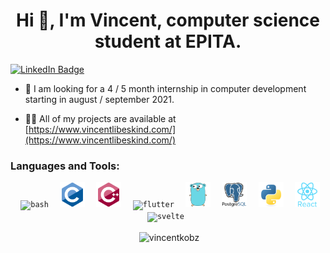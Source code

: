 <h1 align="center">Hi 👋, I'm Vincent, computer science student at EPITA.</h1>

[![LinkedIn Badge](https://img.shields.io/badge/LinkedIn-Profile-informational?style=flat&logo=linkedin&logoColor=white&color=0D76A8)](https://www.linkedin.com/in/vincent-libeskind/)


- 🔭  I am looking for a 4 / 5 month internship in computer development starting in august / september 2021.

- 👨‍💻 All of my projects are available at [https://www.vincentlibeskind.com/](https://www.vincentlibeskind.com/)

<h3 align="left">Languages and Tools:</h3>

<div align="center">

<div>
    <code> <img src="https://www.vectorlogo.zone/logos/gnu_bash/gnu_bash-icon.svg" alt="bash" width="40" height="40"/> </code>
    <code> <img src="https://raw.githubusercontent.com/devicons/devicon/master/icons/c/c-original.svg" alt="c" width="40" height="40"/> </code>
    <code> <img src="https://raw.githubusercontent.com/devicons/devicon/master/icons/cplusplus/cplusplus-original.svg" alt="cplusplus" width="40" height="40"/> </code>
    <code> <img src="https://www.vectorlogo.zone/logos/flutterio/flutterio-icon.svg" alt="flutter" width="40" height="40"/> </code>
    <code> <img src="https://raw.githubusercontent.com/devicons/devicon/master/icons/go/go-original.svg" alt="go" width="40" height="40"/> </code>
    <code> <img src="https://raw.githubusercontent.com/devicons/devicon/master/icons/postgresql/postgresql-original-wordmark.svg" alt="postgresql" width="40" height="40"/> </code>
    <code> <img src="https://raw.githubusercontent.com/devicons/devicon/master/icons/python/python-original.svg" alt="python" width="40" height="40"/> </code>
    <code> <img src="https://raw.githubusercontent.com/devicons/devicon/master/icons/react/react-original-wordmark.svg" alt="react" width="40" height="40"/> </code>
    <code> <img src="https://upload.wikimedia.org/wikipedia/commons/1/1b/Svelte_Logo.svg" alt="svelte" width="40" height="40"/> </code>
</div>
    
<p>&nbsp;<img align="center" src="https://github-readme-stats.vercel.app/api?username=vincentkobz&show_icons=true&theme=merko&title_color=9141ac&locale=en" alt="vincentkobz" /></p>
